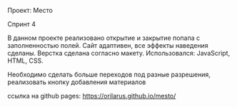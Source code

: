 Проект: Место

Спринт 4

В данном проекте реализовано открытие и закрытие попапа с заполненностью полей. Сайт адаптивен, все эффекты наведения сделаны. Верстка сделана согласно макету.
Использовался: JavaScript, HTML, CSS. 

Необходимо сделать больше переходов под разные разрешения, реализовать кнопку добавления материалов

ссылка на github pages: https://orilarus.github.io/mesto/
